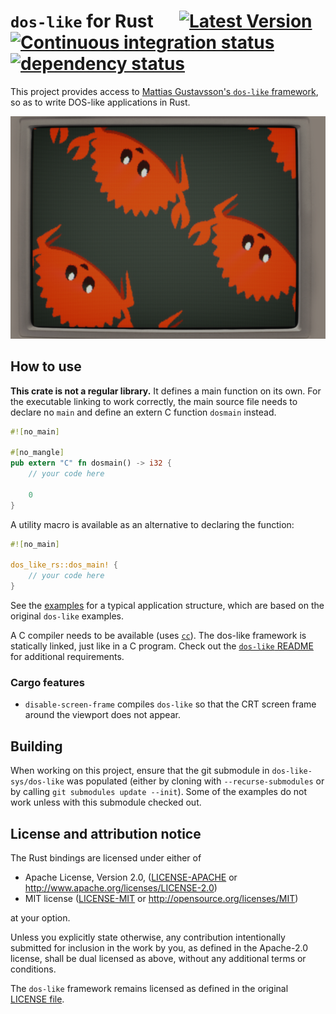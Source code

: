 # `dos-like` for Rust &emsp; [![Latest Version](https://img.shields.io/crates/v/dos-like.svg)](https://crates.io/crates/dos-like) [![Continuous integration status](https://github.com/Enet4/dos-like-rs/actions/workflows/ci.yml/badge.svg?branch=main)](https://github.com/Enet4/dos-like-rs/actions/workflows/ci.yml) [![dependency status](https://deps.rs/repo/github/Enet4/dos-like-rs/status.svg)](https://deps.rs/repo/github/Enet4/dos-like-rs)

This project provides access to [Mattias Gustavsson's `dos-like` framework][1],
so as to write DOS-like applications in Rust.

![Rotozoom example written in Rust](screenshot.png)

[1]: https://github.com/mattiasgustavsson/dos-like

## How to use

**This crate is not a regular library.**
It defines a main function on its own.
For the executable linking to work correctly,
the main source file needs to declare no `main`
and define an extern C function `dosmain` instead.

```rust
#![no_main]

#[no_mangle]
pub extern "C" fn dosmain() -> i32 {
    // your code here

    0
}
```

A utility macro is available as an alternative to declaring the function:

```rust
#![no_main]

dos_like_rs::dos_main! {
    // your code here
}
```

See the [examples](examples) for a typical application structure,
which are based on the original `dos-like` examples.

A C compiler needs to be available (uses [`cc`](https://crates.io/crates/cc)).
The dos-like framework is statically linked,
just like in a C program.
Check out the [`dos-like` README][2] for additional requirements.

[2]: https://github.com/mattiasgustavsson/dos-like#readme

### Cargo features

- `disable-screen-frame` compiles `dos-like` so that
the CRT screen frame around the viewport does not appear.

## Building

When working on this project,
ensure that the git submodule in `dos-like-sys/dos-like` was populated
(either by cloning with `--recurse-submodules`
or by calling `git submodules update --init`).
Some of the examples do not work unless with this submodule checked out.

## License and attribution notice

The Rust bindings are licensed under either of

- Apache License, Version 2.0, ([LICENSE-APACHE](LICENSE-APACHE) or <http://www.apache.org/licenses/LICENSE-2.0>)
- MIT license ([LICENSE-MIT](LICENSE-MIT) or <http://opensource.org/licenses/MIT>)

at your option.

Unless you explicitly state otherwise, any contribution intentionally submitted
for inclusion in the work by you, as defined in the Apache-2.0 license, shall be dual licensed as above, without any
additional terms or conditions.

The `dos-like` framework remains licensed
as defined in the original [LICENSE file](dos-like-sys/dos-like/LICENSE).
